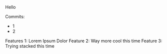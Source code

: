 Hello

Commits:
* 1
* 2

Features 1: Lorem Ipsum Dolor
Feature 2: Way more cool this time
Feature 3: Trying stacked this time
